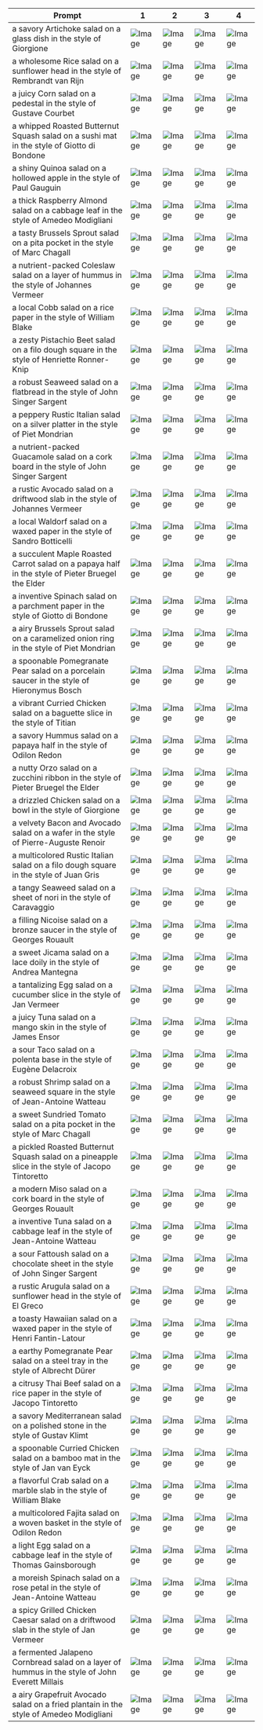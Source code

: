 | Prompt | 1 | 2 | 3 | 4 |
|-|-|-|-|-|
| a savory Artichoke salad on a glass dish in the style of Giorgione | ![Image](https://salad-benchmark-public-assets.s3.us-east-2.amazonaws.com/sdxl/3f8d975d-221a-4176-98c7-c3fb00eeb493-0.jpg) | ![Image](https://salad-benchmark-public-assets.s3.us-east-2.amazonaws.com/sdxl/3f8d975d-221a-4176-98c7-c3fb00eeb493-1.jpg) | ![Image](https://salad-benchmark-public-assets.s3.us-east-2.amazonaws.com/sdxl/3f8d975d-221a-4176-98c7-c3fb00eeb493-2.jpg) | ![Image](https://salad-benchmark-public-assets.s3.us-east-2.amazonaws.com/sdxl/3f8d975d-221a-4176-98c7-c3fb00eeb493-3.jpg) |
| a wholesome Rice salad on a sunflower head in the style of Rembrandt van Rijn | ![Image](https://salad-benchmark-public-assets.s3.us-east-2.amazonaws.com/sdxl/4dcbf8e7-0a5b-4d1c-8bdf-60eb62b98472-0.jpg) | ![Image](https://salad-benchmark-public-assets.s3.us-east-2.amazonaws.com/sdxl/4dcbf8e7-0a5b-4d1c-8bdf-60eb62b98472-1.jpg) | ![Image](https://salad-benchmark-public-assets.s3.us-east-2.amazonaws.com/sdxl/4dcbf8e7-0a5b-4d1c-8bdf-60eb62b98472-2.jpg) | ![Image](https://salad-benchmark-public-assets.s3.us-east-2.amazonaws.com/sdxl/4dcbf8e7-0a5b-4d1c-8bdf-60eb62b98472-3.jpg) |
| a juicy Corn salad on a pedestal in the style of Gustave Courbet | ![Image](https://salad-benchmark-public-assets.s3.us-east-2.amazonaws.com/sdxl/09e78279-53c5-4236-a729-183e5689491d-0.jpg) | ![Image](https://salad-benchmark-public-assets.s3.us-east-2.amazonaws.com/sdxl/09e78279-53c5-4236-a729-183e5689491d-1.jpg) | ![Image](https://salad-benchmark-public-assets.s3.us-east-2.amazonaws.com/sdxl/09e78279-53c5-4236-a729-183e5689491d-2.jpg) | ![Image](https://salad-benchmark-public-assets.s3.us-east-2.amazonaws.com/sdxl/09e78279-53c5-4236-a729-183e5689491d-3.jpg) |
| a whipped Roasted Butternut Squash salad on a sushi mat in the style of Giotto di Bondone | ![Image](https://salad-benchmark-public-assets.s3.us-east-2.amazonaws.com/sdxl/60afad7a-9609-42a1-aab7-4a568b5c6106-0.jpg) | ![Image](https://salad-benchmark-public-assets.s3.us-east-2.amazonaws.com/sdxl/60afad7a-9609-42a1-aab7-4a568b5c6106-1.jpg) | ![Image](https://salad-benchmark-public-assets.s3.us-east-2.amazonaws.com/sdxl/60afad7a-9609-42a1-aab7-4a568b5c6106-2.jpg) | ![Image](https://salad-benchmark-public-assets.s3.us-east-2.amazonaws.com/sdxl/60afad7a-9609-42a1-aab7-4a568b5c6106-3.jpg) |
| a shiny Quinoa salad on a hollowed apple in the style of Paul Gauguin | ![Image](https://salad-benchmark-public-assets.s3.us-east-2.amazonaws.com/sdxl/686398bb-d4f6-4e08-a1ac-360b6366f95b-0.jpg) | ![Image](https://salad-benchmark-public-assets.s3.us-east-2.amazonaws.com/sdxl/686398bb-d4f6-4e08-a1ac-360b6366f95b-1.jpg) | ![Image](https://salad-benchmark-public-assets.s3.us-east-2.amazonaws.com/sdxl/686398bb-d4f6-4e08-a1ac-360b6366f95b-2.jpg) | ![Image](https://salad-benchmark-public-assets.s3.us-east-2.amazonaws.com/sdxl/686398bb-d4f6-4e08-a1ac-360b6366f95b-3.jpg) |
| a thick Raspberry Almond salad on a cabbage leaf in the style of Amedeo Modigliani | ![Image](https://salad-benchmark-public-assets.s3.us-east-2.amazonaws.com/sdxl/99bc4a3f-d598-46c0-854e-21baae98f9fe-0.jpg) | ![Image](https://salad-benchmark-public-assets.s3.us-east-2.amazonaws.com/sdxl/99bc4a3f-d598-46c0-854e-21baae98f9fe-1.jpg) | ![Image](https://salad-benchmark-public-assets.s3.us-east-2.amazonaws.com/sdxl/99bc4a3f-d598-46c0-854e-21baae98f9fe-2.jpg) | ![Image](https://salad-benchmark-public-assets.s3.us-east-2.amazonaws.com/sdxl/99bc4a3f-d598-46c0-854e-21baae98f9fe-3.jpg) |
| a tasty Brussels Sprout salad on a pita pocket in the style of Marc Chagall | ![Image](https://salad-benchmark-public-assets.s3.us-east-2.amazonaws.com/sdxl/0cc84e7d-fb89-44a5-8d16-3bbda6045610-0.jpg) | ![Image](https://salad-benchmark-public-assets.s3.us-east-2.amazonaws.com/sdxl/0cc84e7d-fb89-44a5-8d16-3bbda6045610-1.jpg) | ![Image](https://salad-benchmark-public-assets.s3.us-east-2.amazonaws.com/sdxl/0cc84e7d-fb89-44a5-8d16-3bbda6045610-2.jpg) | ![Image](https://salad-benchmark-public-assets.s3.us-east-2.amazonaws.com/sdxl/0cc84e7d-fb89-44a5-8d16-3bbda6045610-3.jpg) |
| a nutrient-packed Coleslaw salad on a layer of hummus in the style of Johannes Vermeer | ![Image](https://salad-benchmark-public-assets.s3.us-east-2.amazonaws.com/sdxl/59624055-68a9-41f0-ac82-b549b09645c9-0.jpg) | ![Image](https://salad-benchmark-public-assets.s3.us-east-2.amazonaws.com/sdxl/59624055-68a9-41f0-ac82-b549b09645c9-1.jpg) | ![Image](https://salad-benchmark-public-assets.s3.us-east-2.amazonaws.com/sdxl/59624055-68a9-41f0-ac82-b549b09645c9-2.jpg) | ![Image](https://salad-benchmark-public-assets.s3.us-east-2.amazonaws.com/sdxl/59624055-68a9-41f0-ac82-b549b09645c9-3.jpg) |
| a local Cobb salad on a rice paper in the style of William Blake | ![Image](https://salad-benchmark-public-assets.s3.us-east-2.amazonaws.com/sdxl/711011e4-090d-4489-8cd4-36d6773489dd-0.jpg) | ![Image](https://salad-benchmark-public-assets.s3.us-east-2.amazonaws.com/sdxl/711011e4-090d-4489-8cd4-36d6773489dd-1.jpg) | ![Image](https://salad-benchmark-public-assets.s3.us-east-2.amazonaws.com/sdxl/711011e4-090d-4489-8cd4-36d6773489dd-2.jpg) | ![Image](https://salad-benchmark-public-assets.s3.us-east-2.amazonaws.com/sdxl/711011e4-090d-4489-8cd4-36d6773489dd-3.jpg) |
| a zesty Pistachio Beet salad on a filo dough square in the style of Henriette Ronner-Knip | ![Image](https://salad-benchmark-public-assets.s3.us-east-2.amazonaws.com/sdxl/564b831b-b888-4586-8db7-4c5acc18778a-0.jpg) | ![Image](https://salad-benchmark-public-assets.s3.us-east-2.amazonaws.com/sdxl/564b831b-b888-4586-8db7-4c5acc18778a-1.jpg) | ![Image](https://salad-benchmark-public-assets.s3.us-east-2.amazonaws.com/sdxl/564b831b-b888-4586-8db7-4c5acc18778a-2.jpg) | ![Image](https://salad-benchmark-public-assets.s3.us-east-2.amazonaws.com/sdxl/564b831b-b888-4586-8db7-4c5acc18778a-3.jpg) |
| a robust Seaweed salad on a flatbread in the style of John Singer Sargent | ![Image](https://salad-benchmark-public-assets.s3.us-east-2.amazonaws.com/sdxl/212e24e1-b8e8-445e-a99e-950f41d20ed8-0.jpg) | ![Image](https://salad-benchmark-public-assets.s3.us-east-2.amazonaws.com/sdxl/212e24e1-b8e8-445e-a99e-950f41d20ed8-1.jpg) | ![Image](https://salad-benchmark-public-assets.s3.us-east-2.amazonaws.com/sdxl/212e24e1-b8e8-445e-a99e-950f41d20ed8-2.jpg) | ![Image](https://salad-benchmark-public-assets.s3.us-east-2.amazonaws.com/sdxl/212e24e1-b8e8-445e-a99e-950f41d20ed8-3.jpg) |
| a peppery Rustic Italian salad on a silver platter in the style of Piet Mondrian | ![Image](https://salad-benchmark-public-assets.s3.us-east-2.amazonaws.com/sdxl/0984dd15-3f89-434c-a1de-cd16078c994a-0.jpg) | ![Image](https://salad-benchmark-public-assets.s3.us-east-2.amazonaws.com/sdxl/0984dd15-3f89-434c-a1de-cd16078c994a-1.jpg) | ![Image](https://salad-benchmark-public-assets.s3.us-east-2.amazonaws.com/sdxl/0984dd15-3f89-434c-a1de-cd16078c994a-2.jpg) | ![Image](https://salad-benchmark-public-assets.s3.us-east-2.amazonaws.com/sdxl/0984dd15-3f89-434c-a1de-cd16078c994a-3.jpg) |
| a nutrient-packed Guacamole salad on a cork board in the style of John Singer Sargent | ![Image](https://salad-benchmark-public-assets.s3.us-east-2.amazonaws.com/sdxl/2dc56095-dd39-4fe3-95fb-04a54d4c91bd-0.jpg) | ![Image](https://salad-benchmark-public-assets.s3.us-east-2.amazonaws.com/sdxl/2dc56095-dd39-4fe3-95fb-04a54d4c91bd-1.jpg) | ![Image](https://salad-benchmark-public-assets.s3.us-east-2.amazonaws.com/sdxl/2dc56095-dd39-4fe3-95fb-04a54d4c91bd-2.jpg) | ![Image](https://salad-benchmark-public-assets.s3.us-east-2.amazonaws.com/sdxl/2dc56095-dd39-4fe3-95fb-04a54d4c91bd-3.jpg) |
| a rustic Avocado salad on a driftwood slab in the style of Johannes Vermeer | ![Image](https://salad-benchmark-public-assets.s3.us-east-2.amazonaws.com/sdxl/d048200c-7bc2-4cc5-a15a-8b8178e4ffd0-0.jpg) | ![Image](https://salad-benchmark-public-assets.s3.us-east-2.amazonaws.com/sdxl/d048200c-7bc2-4cc5-a15a-8b8178e4ffd0-1.jpg) | ![Image](https://salad-benchmark-public-assets.s3.us-east-2.amazonaws.com/sdxl/d048200c-7bc2-4cc5-a15a-8b8178e4ffd0-2.jpg) | ![Image](https://salad-benchmark-public-assets.s3.us-east-2.amazonaws.com/sdxl/d048200c-7bc2-4cc5-a15a-8b8178e4ffd0-3.jpg) |
| a local Waldorf salad on a waxed paper in the style of Sandro Botticelli | ![Image](https://salad-benchmark-public-assets.s3.us-east-2.amazonaws.com/sdxl/ba13c4b9-76b0-48c3-958d-be3313d14963-0.jpg) | ![Image](https://salad-benchmark-public-assets.s3.us-east-2.amazonaws.com/sdxl/ba13c4b9-76b0-48c3-958d-be3313d14963-1.jpg) | ![Image](https://salad-benchmark-public-assets.s3.us-east-2.amazonaws.com/sdxl/ba13c4b9-76b0-48c3-958d-be3313d14963-2.jpg) | ![Image](https://salad-benchmark-public-assets.s3.us-east-2.amazonaws.com/sdxl/ba13c4b9-76b0-48c3-958d-be3313d14963-3.jpg) |
| a succulent Maple Roasted Carrot salad on a papaya half in the style of Pieter Bruegel the Elder | ![Image](https://salad-benchmark-public-assets.s3.us-east-2.amazonaws.com/sdxl/7d4f278e-2422-4f7a-a4db-f75c5b6a1cd5-0.jpg) | ![Image](https://salad-benchmark-public-assets.s3.us-east-2.amazonaws.com/sdxl/7d4f278e-2422-4f7a-a4db-f75c5b6a1cd5-1.jpg) | ![Image](https://salad-benchmark-public-assets.s3.us-east-2.amazonaws.com/sdxl/7d4f278e-2422-4f7a-a4db-f75c5b6a1cd5-2.jpg) | ![Image](https://salad-benchmark-public-assets.s3.us-east-2.amazonaws.com/sdxl/7d4f278e-2422-4f7a-a4db-f75c5b6a1cd5-3.jpg) |
| a inventive Spinach salad on a parchment paper in the style of Giotto di Bondone | ![Image](https://salad-benchmark-public-assets.s3.us-east-2.amazonaws.com/sdxl/313d6ca0-6010-4c96-a7f0-bbf2b84fa1a9-0.jpg) | ![Image](https://salad-benchmark-public-assets.s3.us-east-2.amazonaws.com/sdxl/313d6ca0-6010-4c96-a7f0-bbf2b84fa1a9-1.jpg) | ![Image](https://salad-benchmark-public-assets.s3.us-east-2.amazonaws.com/sdxl/313d6ca0-6010-4c96-a7f0-bbf2b84fa1a9-2.jpg) | ![Image](https://salad-benchmark-public-assets.s3.us-east-2.amazonaws.com/sdxl/313d6ca0-6010-4c96-a7f0-bbf2b84fa1a9-3.jpg) |
| a airy Brussels Sprout salad on a caramelized onion ring in the style of Piet Mondrian | ![Image](https://salad-benchmark-public-assets.s3.us-east-2.amazonaws.com/sdxl/75b9e860-1a35-4c7b-a35a-bc30f78f034e-0.jpg) | ![Image](https://salad-benchmark-public-assets.s3.us-east-2.amazonaws.com/sdxl/75b9e860-1a35-4c7b-a35a-bc30f78f034e-1.jpg) | ![Image](https://salad-benchmark-public-assets.s3.us-east-2.amazonaws.com/sdxl/75b9e860-1a35-4c7b-a35a-bc30f78f034e-2.jpg) | ![Image](https://salad-benchmark-public-assets.s3.us-east-2.amazonaws.com/sdxl/75b9e860-1a35-4c7b-a35a-bc30f78f034e-3.jpg) |
| a spoonable Pomegranate Pear salad on a porcelain saucer in the style of Hieronymus Bosch | ![Image](https://salad-benchmark-public-assets.s3.us-east-2.amazonaws.com/sdxl/a203e7ea-4374-4f2c-ae9a-0760505245b2-0.jpg) | ![Image](https://salad-benchmark-public-assets.s3.us-east-2.amazonaws.com/sdxl/a203e7ea-4374-4f2c-ae9a-0760505245b2-1.jpg) | ![Image](https://salad-benchmark-public-assets.s3.us-east-2.amazonaws.com/sdxl/a203e7ea-4374-4f2c-ae9a-0760505245b2-2.jpg) | ![Image](https://salad-benchmark-public-assets.s3.us-east-2.amazonaws.com/sdxl/a203e7ea-4374-4f2c-ae9a-0760505245b2-3.jpg) |
| a vibrant Curried Chicken salad on a baguette slice in the style of Titian | ![Image](https://salad-benchmark-public-assets.s3.us-east-2.amazonaws.com/sdxl/1c35bb09-440f-48d0-809c-ab0fa86b13ae-0.jpg) | ![Image](https://salad-benchmark-public-assets.s3.us-east-2.amazonaws.com/sdxl/1c35bb09-440f-48d0-809c-ab0fa86b13ae-1.jpg) | ![Image](https://salad-benchmark-public-assets.s3.us-east-2.amazonaws.com/sdxl/1c35bb09-440f-48d0-809c-ab0fa86b13ae-2.jpg) | ![Image](https://salad-benchmark-public-assets.s3.us-east-2.amazonaws.com/sdxl/1c35bb09-440f-48d0-809c-ab0fa86b13ae-3.jpg) |
| a savory Hummus salad on a papaya half in the style of Odilon Redon | ![Image](https://salad-benchmark-public-assets.s3.us-east-2.amazonaws.com/sdxl/4404f711-ce62-468c-a73d-9bae1c2dd58e-0.jpg) | ![Image](https://salad-benchmark-public-assets.s3.us-east-2.amazonaws.com/sdxl/4404f711-ce62-468c-a73d-9bae1c2dd58e-1.jpg) | ![Image](https://salad-benchmark-public-assets.s3.us-east-2.amazonaws.com/sdxl/4404f711-ce62-468c-a73d-9bae1c2dd58e-2.jpg) | ![Image](https://salad-benchmark-public-assets.s3.us-east-2.amazonaws.com/sdxl/4404f711-ce62-468c-a73d-9bae1c2dd58e-3.jpg) |
| a nutty Orzo salad on a zucchini ribbon in the style of Pieter Bruegel the Elder | ![Image](https://salad-benchmark-public-assets.s3.us-east-2.amazonaws.com/sdxl/a00858e9-88d7-4cf6-8d95-da12b942b140-0.jpg) | ![Image](https://salad-benchmark-public-assets.s3.us-east-2.amazonaws.com/sdxl/a00858e9-88d7-4cf6-8d95-da12b942b140-1.jpg) | ![Image](https://salad-benchmark-public-assets.s3.us-east-2.amazonaws.com/sdxl/a00858e9-88d7-4cf6-8d95-da12b942b140-2.jpg) | ![Image](https://salad-benchmark-public-assets.s3.us-east-2.amazonaws.com/sdxl/a00858e9-88d7-4cf6-8d95-da12b942b140-3.jpg) |
| a drizzled Chicken salad on a bowl in the style of Giorgione | ![Image](https://salad-benchmark-public-assets.s3.us-east-2.amazonaws.com/sdxl/b7ff32c2-9fea-4c89-8700-cc2f923bc116-0.jpg) | ![Image](https://salad-benchmark-public-assets.s3.us-east-2.amazonaws.com/sdxl/b7ff32c2-9fea-4c89-8700-cc2f923bc116-1.jpg) | ![Image](https://salad-benchmark-public-assets.s3.us-east-2.amazonaws.com/sdxl/b7ff32c2-9fea-4c89-8700-cc2f923bc116-2.jpg) | ![Image](https://salad-benchmark-public-assets.s3.us-east-2.amazonaws.com/sdxl/b7ff32c2-9fea-4c89-8700-cc2f923bc116-3.jpg) |
| a velvety Bacon and Avocado salad on a wafer in the style of Pierre-Auguste Renoir | ![Image](https://salad-benchmark-public-assets.s3.us-east-2.amazonaws.com/sdxl/4143fad2-6903-464c-a1ab-ca39bb3536bf-0.jpg) | ![Image](https://salad-benchmark-public-assets.s3.us-east-2.amazonaws.com/sdxl/4143fad2-6903-464c-a1ab-ca39bb3536bf-1.jpg) | ![Image](https://salad-benchmark-public-assets.s3.us-east-2.amazonaws.com/sdxl/4143fad2-6903-464c-a1ab-ca39bb3536bf-2.jpg) | ![Image](https://salad-benchmark-public-assets.s3.us-east-2.amazonaws.com/sdxl/4143fad2-6903-464c-a1ab-ca39bb3536bf-3.jpg) |
| a multicolored Rustic Italian salad on a filo dough square in the style of Juan Gris | ![Image](https://salad-benchmark-public-assets.s3.us-east-2.amazonaws.com/sdxl/dbecb3e2-08bb-45cf-bc32-fdc4ca342d38-0.jpg) | ![Image](https://salad-benchmark-public-assets.s3.us-east-2.amazonaws.com/sdxl/dbecb3e2-08bb-45cf-bc32-fdc4ca342d38-1.jpg) | ![Image](https://salad-benchmark-public-assets.s3.us-east-2.amazonaws.com/sdxl/dbecb3e2-08bb-45cf-bc32-fdc4ca342d38-2.jpg) | ![Image](https://salad-benchmark-public-assets.s3.us-east-2.amazonaws.com/sdxl/dbecb3e2-08bb-45cf-bc32-fdc4ca342d38-3.jpg) |
| a tangy Seaweed salad on a sheet of nori in the style of Caravaggio | ![Image](https://salad-benchmark-public-assets.s3.us-east-2.amazonaws.com/sdxl/75ce5774-0756-4bc9-819c-2f787fd5d47a-0.jpg) | ![Image](https://salad-benchmark-public-assets.s3.us-east-2.amazonaws.com/sdxl/75ce5774-0756-4bc9-819c-2f787fd5d47a-1.jpg) | ![Image](https://salad-benchmark-public-assets.s3.us-east-2.amazonaws.com/sdxl/75ce5774-0756-4bc9-819c-2f787fd5d47a-2.jpg) | ![Image](https://salad-benchmark-public-assets.s3.us-east-2.amazonaws.com/sdxl/75ce5774-0756-4bc9-819c-2f787fd5d47a-3.jpg) |
| a filling Nicoise salad on a bronze saucer in the style of Georges Rouault | ![Image](https://salad-benchmark-public-assets.s3.us-east-2.amazonaws.com/sdxl/f48e4f1f-80f4-48b0-ad2b-83cff7106489-0.jpg) | ![Image](https://salad-benchmark-public-assets.s3.us-east-2.amazonaws.com/sdxl/f48e4f1f-80f4-48b0-ad2b-83cff7106489-1.jpg) | ![Image](https://salad-benchmark-public-assets.s3.us-east-2.amazonaws.com/sdxl/f48e4f1f-80f4-48b0-ad2b-83cff7106489-2.jpg) | ![Image](https://salad-benchmark-public-assets.s3.us-east-2.amazonaws.com/sdxl/f48e4f1f-80f4-48b0-ad2b-83cff7106489-3.jpg) |
| a sweet Jicama salad on a lace doily in the style of Andrea Mantegna | ![Image](https://salad-benchmark-public-assets.s3.us-east-2.amazonaws.com/sdxl/b2b3ae78-ffde-4db5-8ac8-98918a4765b6-0.jpg) | ![Image](https://salad-benchmark-public-assets.s3.us-east-2.amazonaws.com/sdxl/b2b3ae78-ffde-4db5-8ac8-98918a4765b6-1.jpg) | ![Image](https://salad-benchmark-public-assets.s3.us-east-2.amazonaws.com/sdxl/b2b3ae78-ffde-4db5-8ac8-98918a4765b6-2.jpg) | ![Image](https://salad-benchmark-public-assets.s3.us-east-2.amazonaws.com/sdxl/b2b3ae78-ffde-4db5-8ac8-98918a4765b6-3.jpg) |
| a tantalizing Egg salad on a cucumber slice in the style of Jan Vermeer | ![Image](https://salad-benchmark-public-assets.s3.us-east-2.amazonaws.com/sdxl/4b7084d4-fbc0-45cc-9597-ad9a9f332c9b-0.jpg) | ![Image](https://salad-benchmark-public-assets.s3.us-east-2.amazonaws.com/sdxl/4b7084d4-fbc0-45cc-9597-ad9a9f332c9b-1.jpg) | ![Image](https://salad-benchmark-public-assets.s3.us-east-2.amazonaws.com/sdxl/4b7084d4-fbc0-45cc-9597-ad9a9f332c9b-2.jpg) | ![Image](https://salad-benchmark-public-assets.s3.us-east-2.amazonaws.com/sdxl/4b7084d4-fbc0-45cc-9597-ad9a9f332c9b-3.jpg) |
| a juicy Tuna salad on a mango skin in the style of James Ensor | ![Image](https://salad-benchmark-public-assets.s3.us-east-2.amazonaws.com/sdxl/0b674478-4f63-4ba0-8f04-5beca67fa624-0.jpg) | ![Image](https://salad-benchmark-public-assets.s3.us-east-2.amazonaws.com/sdxl/0b674478-4f63-4ba0-8f04-5beca67fa624-1.jpg) | ![Image](https://salad-benchmark-public-assets.s3.us-east-2.amazonaws.com/sdxl/0b674478-4f63-4ba0-8f04-5beca67fa624-2.jpg) | ![Image](https://salad-benchmark-public-assets.s3.us-east-2.amazonaws.com/sdxl/0b674478-4f63-4ba0-8f04-5beca67fa624-3.jpg) |
| a sour Taco salad on a polenta base in the style of Eugène Delacroix | ![Image](https://salad-benchmark-public-assets.s3.us-east-2.amazonaws.com/sdxl/6846d65c-93b0-4ab6-b609-8ea5f9e120be-0.jpg) | ![Image](https://salad-benchmark-public-assets.s3.us-east-2.amazonaws.com/sdxl/6846d65c-93b0-4ab6-b609-8ea5f9e120be-1.jpg) | ![Image](https://salad-benchmark-public-assets.s3.us-east-2.amazonaws.com/sdxl/6846d65c-93b0-4ab6-b609-8ea5f9e120be-2.jpg) | ![Image](https://salad-benchmark-public-assets.s3.us-east-2.amazonaws.com/sdxl/6846d65c-93b0-4ab6-b609-8ea5f9e120be-3.jpg) |
| a robust Shrimp salad on a seaweed square in the style of Jean-Antoine Watteau | ![Image](https://salad-benchmark-public-assets.s3.us-east-2.amazonaws.com/sdxl/97801454-4d77-4d2f-8a05-7651863cf405-0.jpg) | ![Image](https://salad-benchmark-public-assets.s3.us-east-2.amazonaws.com/sdxl/97801454-4d77-4d2f-8a05-7651863cf405-1.jpg) | ![Image](https://salad-benchmark-public-assets.s3.us-east-2.amazonaws.com/sdxl/97801454-4d77-4d2f-8a05-7651863cf405-2.jpg) | ![Image](https://salad-benchmark-public-assets.s3.us-east-2.amazonaws.com/sdxl/97801454-4d77-4d2f-8a05-7651863cf405-3.jpg) |
| a sweet Sundried Tomato salad on a pita pocket in the style of Marc Chagall | ![Image](https://salad-benchmark-public-assets.s3.us-east-2.amazonaws.com/sdxl/3e8d58f3-8527-4dc9-af36-41c1a547c065-0.jpg) | ![Image](https://salad-benchmark-public-assets.s3.us-east-2.amazonaws.com/sdxl/3e8d58f3-8527-4dc9-af36-41c1a547c065-1.jpg) | ![Image](https://salad-benchmark-public-assets.s3.us-east-2.amazonaws.com/sdxl/3e8d58f3-8527-4dc9-af36-41c1a547c065-2.jpg) | ![Image](https://salad-benchmark-public-assets.s3.us-east-2.amazonaws.com/sdxl/3e8d58f3-8527-4dc9-af36-41c1a547c065-3.jpg) |
| a pickled Roasted Butternut Squash salad on a pineapple slice in the style of Jacopo Tintoretto | ![Image](https://salad-benchmark-public-assets.s3.us-east-2.amazonaws.com/sdxl/196ee22c-15bd-46a6-8948-e2f90938b8eb-0.jpg) | ![Image](https://salad-benchmark-public-assets.s3.us-east-2.amazonaws.com/sdxl/196ee22c-15bd-46a6-8948-e2f90938b8eb-1.jpg) | ![Image](https://salad-benchmark-public-assets.s3.us-east-2.amazonaws.com/sdxl/196ee22c-15bd-46a6-8948-e2f90938b8eb-2.jpg) | ![Image](https://salad-benchmark-public-assets.s3.us-east-2.amazonaws.com/sdxl/196ee22c-15bd-46a6-8948-e2f90938b8eb-3.jpg) |
| a modern Miso salad on a cork board in the style of Georges Rouault | ![Image](https://salad-benchmark-public-assets.s3.us-east-2.amazonaws.com/sdxl/2557f6bb-e222-4d10-bc72-dc04598bc0b2-0.jpg) | ![Image](https://salad-benchmark-public-assets.s3.us-east-2.amazonaws.com/sdxl/2557f6bb-e222-4d10-bc72-dc04598bc0b2-1.jpg) | ![Image](https://salad-benchmark-public-assets.s3.us-east-2.amazonaws.com/sdxl/2557f6bb-e222-4d10-bc72-dc04598bc0b2-2.jpg) | ![Image](https://salad-benchmark-public-assets.s3.us-east-2.amazonaws.com/sdxl/2557f6bb-e222-4d10-bc72-dc04598bc0b2-3.jpg) |
| a inventive Tuna salad on a cabbage leaf in the style of Jean-Antoine Watteau | ![Image](https://salad-benchmark-public-assets.s3.us-east-2.amazonaws.com/sdxl/c856b5e4-86ca-4ae3-9e7c-c94e7a9def15-0.jpg) | ![Image](https://salad-benchmark-public-assets.s3.us-east-2.amazonaws.com/sdxl/c856b5e4-86ca-4ae3-9e7c-c94e7a9def15-1.jpg) | ![Image](https://salad-benchmark-public-assets.s3.us-east-2.amazonaws.com/sdxl/c856b5e4-86ca-4ae3-9e7c-c94e7a9def15-2.jpg) | ![Image](https://salad-benchmark-public-assets.s3.us-east-2.amazonaws.com/sdxl/c856b5e4-86ca-4ae3-9e7c-c94e7a9def15-3.jpg) |
| a sour Fattoush salad on a chocolate sheet in the style of John Singer Sargent | ![Image](https://salad-benchmark-public-assets.s3.us-east-2.amazonaws.com/sdxl/67a1c445-67d8-4ccb-82ad-86b4298e080d-0.jpg) | ![Image](https://salad-benchmark-public-assets.s3.us-east-2.amazonaws.com/sdxl/67a1c445-67d8-4ccb-82ad-86b4298e080d-1.jpg) | ![Image](https://salad-benchmark-public-assets.s3.us-east-2.amazonaws.com/sdxl/67a1c445-67d8-4ccb-82ad-86b4298e080d-2.jpg) | ![Image](https://salad-benchmark-public-assets.s3.us-east-2.amazonaws.com/sdxl/67a1c445-67d8-4ccb-82ad-86b4298e080d-3.jpg) |
| a rustic Arugula salad on a sunflower head in the style of El Greco | ![Image](https://salad-benchmark-public-assets.s3.us-east-2.amazonaws.com/sdxl/245380ac-e834-44f6-b0d4-baed8939ed8a-0.jpg) | ![Image](https://salad-benchmark-public-assets.s3.us-east-2.amazonaws.com/sdxl/245380ac-e834-44f6-b0d4-baed8939ed8a-1.jpg) | ![Image](https://salad-benchmark-public-assets.s3.us-east-2.amazonaws.com/sdxl/245380ac-e834-44f6-b0d4-baed8939ed8a-2.jpg) | ![Image](https://salad-benchmark-public-assets.s3.us-east-2.amazonaws.com/sdxl/245380ac-e834-44f6-b0d4-baed8939ed8a-3.jpg) |
| a toasty Hawaiian salad on a waxed paper in the style of Henri Fantin-Latour | ![Image](https://salad-benchmark-public-assets.s3.us-east-2.amazonaws.com/sdxl/320ec5ff-f591-4ed3-a361-1e2c894f9fc8-0.jpg) | ![Image](https://salad-benchmark-public-assets.s3.us-east-2.amazonaws.com/sdxl/320ec5ff-f591-4ed3-a361-1e2c894f9fc8-1.jpg) | ![Image](https://salad-benchmark-public-assets.s3.us-east-2.amazonaws.com/sdxl/320ec5ff-f591-4ed3-a361-1e2c894f9fc8-2.jpg) | ![Image](https://salad-benchmark-public-assets.s3.us-east-2.amazonaws.com/sdxl/320ec5ff-f591-4ed3-a361-1e2c894f9fc8-3.jpg) |
| a earthy Pomegranate Pear salad on a steel tray in the style of Albrecht Dürer | ![Image](https://salad-benchmark-public-assets.s3.us-east-2.amazonaws.com/sdxl/bd370ef8-f9fb-4345-9730-9cb910b7c57b-0.jpg) | ![Image](https://salad-benchmark-public-assets.s3.us-east-2.amazonaws.com/sdxl/bd370ef8-f9fb-4345-9730-9cb910b7c57b-1.jpg) | ![Image](https://salad-benchmark-public-assets.s3.us-east-2.amazonaws.com/sdxl/bd370ef8-f9fb-4345-9730-9cb910b7c57b-2.jpg) | ![Image](https://salad-benchmark-public-assets.s3.us-east-2.amazonaws.com/sdxl/bd370ef8-f9fb-4345-9730-9cb910b7c57b-3.jpg) |
| a citrusy Thai Beef salad on a rice paper in the style of Jacopo Tintoretto | ![Image](https://salad-benchmark-public-assets.s3.us-east-2.amazonaws.com/sdxl/db0bf74d-011e-47df-8079-73b0e58ab709-0.jpg) | ![Image](https://salad-benchmark-public-assets.s3.us-east-2.amazonaws.com/sdxl/db0bf74d-011e-47df-8079-73b0e58ab709-1.jpg) | ![Image](https://salad-benchmark-public-assets.s3.us-east-2.amazonaws.com/sdxl/db0bf74d-011e-47df-8079-73b0e58ab709-2.jpg) | ![Image](https://salad-benchmark-public-assets.s3.us-east-2.amazonaws.com/sdxl/db0bf74d-011e-47df-8079-73b0e58ab709-3.jpg) |
| a savory Mediterranean salad on a polished stone in the style of Gustav Klimt | ![Image](https://salad-benchmark-public-assets.s3.us-east-2.amazonaws.com/sdxl/b7d82e88-5b14-452a-a56f-1e379ac776cc-0.jpg) | ![Image](https://salad-benchmark-public-assets.s3.us-east-2.amazonaws.com/sdxl/b7d82e88-5b14-452a-a56f-1e379ac776cc-1.jpg) | ![Image](https://salad-benchmark-public-assets.s3.us-east-2.amazonaws.com/sdxl/b7d82e88-5b14-452a-a56f-1e379ac776cc-2.jpg) | ![Image](https://salad-benchmark-public-assets.s3.us-east-2.amazonaws.com/sdxl/b7d82e88-5b14-452a-a56f-1e379ac776cc-3.jpg) |
| a spoonable Curried Chicken salad on a bamboo mat in the style of Jan van Eyck | ![Image](https://salad-benchmark-public-assets.s3.us-east-2.amazonaws.com/sdxl/93bd96bd-86c1-483a-b8cb-89898222e37b-0.jpg) | ![Image](https://salad-benchmark-public-assets.s3.us-east-2.amazonaws.com/sdxl/93bd96bd-86c1-483a-b8cb-89898222e37b-1.jpg) | ![Image](https://salad-benchmark-public-assets.s3.us-east-2.amazonaws.com/sdxl/93bd96bd-86c1-483a-b8cb-89898222e37b-2.jpg) | ![Image](https://salad-benchmark-public-assets.s3.us-east-2.amazonaws.com/sdxl/93bd96bd-86c1-483a-b8cb-89898222e37b-3.jpg) |
| a flavorful Crab salad on a marble slab in the style of William Blake | ![Image](https://salad-benchmark-public-assets.s3.us-east-2.amazonaws.com/sdxl/e30a8c9f-2917-467b-ad4f-0773f946f76e-0.jpg) | ![Image](https://salad-benchmark-public-assets.s3.us-east-2.amazonaws.com/sdxl/e30a8c9f-2917-467b-ad4f-0773f946f76e-1.jpg) | ![Image](https://salad-benchmark-public-assets.s3.us-east-2.amazonaws.com/sdxl/e30a8c9f-2917-467b-ad4f-0773f946f76e-2.jpg) | ![Image](https://salad-benchmark-public-assets.s3.us-east-2.amazonaws.com/sdxl/e30a8c9f-2917-467b-ad4f-0773f946f76e-3.jpg) |
| a multicolored Fajita salad on a woven basket in the style of Odilon Redon | ![Image](https://salad-benchmark-public-assets.s3.us-east-2.amazonaws.com/sdxl/d2b16b73-f3f9-4623-963f-c50913c12c53-0.jpg) | ![Image](https://salad-benchmark-public-assets.s3.us-east-2.amazonaws.com/sdxl/d2b16b73-f3f9-4623-963f-c50913c12c53-1.jpg) | ![Image](https://salad-benchmark-public-assets.s3.us-east-2.amazonaws.com/sdxl/d2b16b73-f3f9-4623-963f-c50913c12c53-2.jpg) | ![Image](https://salad-benchmark-public-assets.s3.us-east-2.amazonaws.com/sdxl/d2b16b73-f3f9-4623-963f-c50913c12c53-3.jpg) |
| a light Egg salad on a cabbage leaf in the style of Thomas Gainsborough | ![Image](https://salad-benchmark-public-assets.s3.us-east-2.amazonaws.com/sdxl/aac8c30b-454a-4557-8e49-b4729585c349-0.jpg) | ![Image](https://salad-benchmark-public-assets.s3.us-east-2.amazonaws.com/sdxl/aac8c30b-454a-4557-8e49-b4729585c349-1.jpg) | ![Image](https://salad-benchmark-public-assets.s3.us-east-2.amazonaws.com/sdxl/aac8c30b-454a-4557-8e49-b4729585c349-2.jpg) | ![Image](https://salad-benchmark-public-assets.s3.us-east-2.amazonaws.com/sdxl/aac8c30b-454a-4557-8e49-b4729585c349-3.jpg) |
| a moreish Spinach salad on a rose petal in the style of Jean-Antoine Watteau | ![Image](https://salad-benchmark-public-assets.s3.us-east-2.amazonaws.com/sdxl/2d38a0d3-e315-448b-90c0-ca4fe844ae11-0.jpg) | ![Image](https://salad-benchmark-public-assets.s3.us-east-2.amazonaws.com/sdxl/2d38a0d3-e315-448b-90c0-ca4fe844ae11-1.jpg) | ![Image](https://salad-benchmark-public-assets.s3.us-east-2.amazonaws.com/sdxl/2d38a0d3-e315-448b-90c0-ca4fe844ae11-2.jpg) | ![Image](https://salad-benchmark-public-assets.s3.us-east-2.amazonaws.com/sdxl/2d38a0d3-e315-448b-90c0-ca4fe844ae11-3.jpg) |
| a spicy Grilled Chicken Caesar salad on a driftwood slab in the style of Jan Vermeer | ![Image](https://salad-benchmark-public-assets.s3.us-east-2.amazonaws.com/sdxl/222cb80e-c297-4e12-bc4f-2999d2ee2d6b-0.jpg) | ![Image](https://salad-benchmark-public-assets.s3.us-east-2.amazonaws.com/sdxl/222cb80e-c297-4e12-bc4f-2999d2ee2d6b-1.jpg) | ![Image](https://salad-benchmark-public-assets.s3.us-east-2.amazonaws.com/sdxl/222cb80e-c297-4e12-bc4f-2999d2ee2d6b-2.jpg) | ![Image](https://salad-benchmark-public-assets.s3.us-east-2.amazonaws.com/sdxl/222cb80e-c297-4e12-bc4f-2999d2ee2d6b-3.jpg) |
| a fermented Jalapeno Cornbread salad on a layer of hummus in the style of John Everett Millais | ![Image](https://salad-benchmark-public-assets.s3.us-east-2.amazonaws.com/sdxl/7dfd45d5-d929-4b7a-bdf4-b64c8d465265-0.jpg) | ![Image](https://salad-benchmark-public-assets.s3.us-east-2.amazonaws.com/sdxl/7dfd45d5-d929-4b7a-bdf4-b64c8d465265-1.jpg) | ![Image](https://salad-benchmark-public-assets.s3.us-east-2.amazonaws.com/sdxl/7dfd45d5-d929-4b7a-bdf4-b64c8d465265-2.jpg) | ![Image](https://salad-benchmark-public-assets.s3.us-east-2.amazonaws.com/sdxl/7dfd45d5-d929-4b7a-bdf4-b64c8d465265-3.jpg) |
| a airy Grapefruit Avocado salad on a fried plantain in the style of Amedeo Modigliani | ![Image](https://salad-benchmark-public-assets.s3.us-east-2.amazonaws.com/sdxl/5d06e33e-ce3e-40d9-a941-e16f3d012c1b-0.jpg) | ![Image](https://salad-benchmark-public-assets.s3.us-east-2.amazonaws.com/sdxl/5d06e33e-ce3e-40d9-a941-e16f3d012c1b-1.jpg) | ![Image](https://salad-benchmark-public-assets.s3.us-east-2.amazonaws.com/sdxl/5d06e33e-ce3e-40d9-a941-e16f3d012c1b-2.jpg) | ![Image](https://salad-benchmark-public-assets.s3.us-east-2.amazonaws.com/sdxl/5d06e33e-ce3e-40d9-a941-e16f3d012c1b-3.jpg) |
